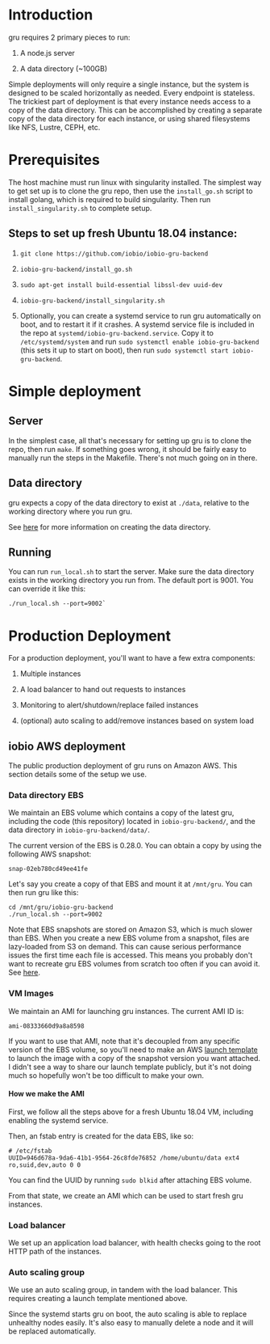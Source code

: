 # Introduction

gru requires 2 primary pieces to run:

1. A node.js server

2. A data directory (~100GB)

Simple deployments will only require a single instance, but the system is
designed to be scaled horizontally as needed. Every endpoint is stateless. The
trickiest part of deployment is that every instance needs access to a copy of
the data directory. This can be accomplished by creating a separate copy of the
data directory for each instance, or using shared filesystems like NFS, Lustre,
CEPH, etc.


# Prerequisites

The host machine must run linux with singularity installed. The simplest way
to get set up is to clone the gru repo, then use the `install_go.sh` script
to install golang, which is required to build singularity. Then run
`install_singularity.sh` to complete setup.

## Steps to set up fresh Ubuntu 18.04 instance:

1. `git clone https://github.com/iobio/iobio-gru-backend`

2. `iobio-gru-backend/install_go.sh`

3. `sudo apt-get install build-essential libssl-dev uuid-dev`

4. `iobio-gru-backend/install_singularity.sh`

5. Optionally, you can create a systemd service to run gru automatically on
   boot, and to restart it if it crashes. A systemd service file is included in
   the repo at `systemd/iobio-gru-backend.service`. Copy it to
   `/etc/systemd/system` and run `sudo systemctl enable iobio-gru-backend`
   (this sets it up to start on boot), then run `sudo systemctl start
   iobio-gru-backend`.


# Simple deployment


## Server

In the simplest case, all that's necessary for setting up gru is to clone the
repo, then run `make`. If something goes wrong, it should be fairly easy to
manually run the steps in the Makefile. There's not much going on in there.


## Data directory

gru expects a copy of the data directory to exist at `./data`, relative to
the working directory where you run gru.

See [here](populating_data_directory.md) for more information on creating the
data directory.


## Running

You can run `run_local.sh` to start the server. Make sure the data directory
exists in the working directory you run from. The default port is 9001. You
can override it like this:

```
./run_local.sh --port=9002`
```


# Production Deployment

For a production deployment, you'll want to have a few extra components:

1. Multiple instances

2. A load balancer to hand out requests to instances

3. Monitoring to alert/shutdown/replace failed instances

4. (optional) auto scaling to add/remove instances based on system load


## iobio AWS deployment

The public production deployment of gru runs on Amazon AWS. This section
details some of the setup we use.


### Data directory EBS

We maintain an EBS volume which contains a copy of the latest gru, including
the code (this repository) located in `iobio-gru-backend/`, and the data
directory in `iobio-gru-backend/data/`.

The current version of the EBS is 0.28.0. You can obtain a copy by using the
following AWS snapshot:

`snap-02eb780cd49ee41fe`

Let's say you create a copy of that EBS and mount it at `/mnt/gru`. You can
then run gru like this:

```
cd /mnt/gru/iobio-gru-backend
./run_local.sh --port=9002
```

Note that EBS snapshots are stored on Amazon S3, which is much slower than EBS.
When you create a new EBS volume from a snapshot, files are lazy-loaded from S3
on demand. This can cause serious performance issues the first time each file
is accessed. This means you probably don't want to recreate gru EBS volumes
from scratch too often if you can avoid it. See [here][0].


### VM Images

We maintain an AMI for launching gru instances. The current AMI ID is:

```
ami-08333660d9a8a8598
```

If you want to use that AMI, note that it's decoupled from any specific version
of the EBS volume, so you'll need to make an AWS [launch template][1] to launch
the image with a copy of the snapshot version you want attached. I didn't see a
way to share our launch template publicly, but it's not doing much so hopefully
won't be too difficult to make your own.


#### How we make the AMI

First, we follow all the steps above for a fresh Ubuntu 18.04 VM, including
enabling the systemd service.

Then, an fstab entry is created for the data EBS, like so:

```
# /etc/fstab
UUID=946d678a-9da6-41b1-9564-26c8fde76852 /home/ubuntu/data ext4 ro,suid,dev,auto 0 0
```

You can find the UUID by running `sudo blkid` after attaching EBS volume.

From that state, we create an AMI which can be used to start fresh gru
instances.


### Load balancer

We set up an application load balancer, with health checks going to the root
HTTP path of the instances.


### Auto scaling group

We use an auto scaling group, in tandem with the load balancer. This requires
creating a launch template mentioned above.

Since the systemd starts gru on boot, the auto scaling is able to replace
unhealthy nodes easily. It's also easy to manually delete a node and it will
be replaced automatically.


[0]: https://docs.aws.amazon.com/AWSEC2/latest/UserGuide/ebs-initialize.html

[1]: https://docs.aws.amazon.com/AWSEC2/latest/UserGuide/ec2-launch-templates.html
